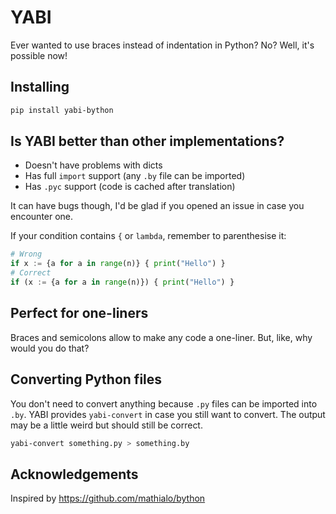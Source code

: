 # YABI

Ever wanted to use braces instead of indentation in Python? No? Well, it's possible now!

## Installing

```bash
pip install yabi-bython
```

## Is YABI better than other implementations?

- Doesn't have problems with dicts
- Has full `import` support (any `.by` file can be imported)
- Has `.pyc` support (code is cached after translation)

It can have bugs though, I'd be glad if you opened an issue in case you encounter one.

If your condition contains `{` or `lambda`, remember to parenthesise it:
```python
# Wrong
if x := {a for a in range(n)} { print("Hello") }
# Correct
if (x := {a for a in range(n)}) { print("Hello") }
```

## Perfect for one-liners

Braces and semicolons allow to make any code a one-liner.
But, like, why would you do that?

## Converting Python files

You don't need to convert anything because `.py` files can be imported into `.by`.
YABI provides `yabi-convert` in case you still want to convert.
The output may be a little weird but should still be correct.

```bash
yabi-convert something.py > something.by
```

## Acknowledgements

Inspired by https://github.com/mathialo/bython
